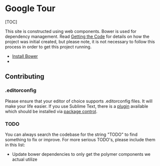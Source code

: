 # Google Tour

[TOC]

This site is constructed using web components. Bower is used for dependency management. Read [Getting the Code](http://www.polymer-project.org/docs/start/getting-the-code.html#using-bower) for details on how the project was initial created, but please note, it is not necessary to follow this process in order to get this project running.

- [Install Bower](http://bower.io/)
-

## Contributing

### .editorconfig
Please ensure that your editor of choice supports .editorconfig files. It will make your life easier. If you use Sublime Text, there is a [plugin](https://github.com/sindresorhus/editorconfig-sublime) available which should be installed via [package control](https://sublime.wbond.net/installation).

### TODO
You can always search the codebase for the string "TODO" to find something to fix or improve. For more serious TODO's, please include them in this list:

- Update bower dependencies to only get the polymer components we actual utilize


